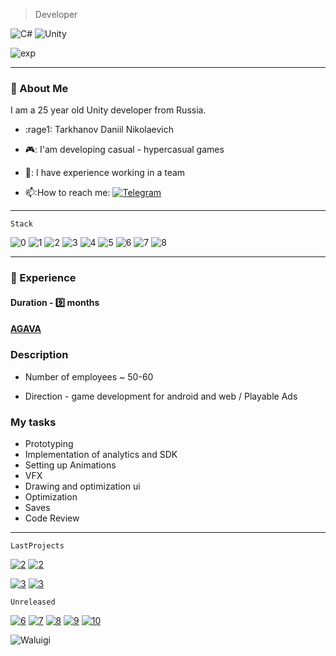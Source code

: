 >Developer
> 
![C#](https://img.shields.io/badge/-cSharp-e81c51?style=for-the-badge&logo=c-sharp&logoColor=white)
![Unity](https://img.shields.io/badge/-unity-e70173?style=for-the-badge&logo=unity&logoColor=white)

![exp](https://img.shields.io/badge/-OneYaerExperience-e70173?style=for-the-badge&logo=unity&logoColor=white)
 ___
 
### 🔎 About Me 
I am a 25 year old Unity developer from Russia.

- :rage1: Tarkhanov Daniil Nikolaevich

- 🎮: I'am developing casual - hypercasual games

- 👯: I have experience working in a team

- 📫:How to reach me: [![Telegram](https://img.shields.io/badge/-plastfw-blue?style=flat&logo=Telegram&logoColor=white)](https://t.me/plastfw)

---

```
Stack
```
![0](https://img.shields.io/badge/-OOP-6b006f?style=for-the-badge&logo=git&logoColor=white)
![1](https://img.shields.io/badge/-DoTween-6b006f?style=for-the-badge&logo=git&logoColor=white)
![2](https://img.shields.io/badge/-Cinemachine-6b006f?style=for-the-badge&logo=git&logoColor=white)
![3](https://img.shields.io/badge/-LINQ-6b006f?style=for-the-badge&logo=git&logoColor=white)
![4](https://img.shields.io/badge/-RayFire-6b006f?style=for-the-badge&logo=git&logoColor=white)
![5](https://img.shields.io/badge/-GameAnalytics-6b006f?style=for-the-badge&logo=git&logoColor=white)
![6](https://img.shields.io/badge/-SDK-6b006f?style=for-the-badge&logo=git&logoColor=white)
![7](https://img.shields.io/badge/-SOLID-6b006f?style=for-the-badge&logo=git&logoColor=white)
![8](https://img.shields.io/badge/-AdobeIllustrator-6b006f?style=for-the-badge&logo=git&logoColor=white)

___

### :office: Experience

#### Duration  - 9️⃣ months
#### [AGAVA](https://agava.tech/)


### Description

- Number of employees ~ 50-60

- Direction - game development for android and web / Playable Ads

### My tasks
- Prototyping
- Implementation of analytics and SDK
- Setting up Animations
- VFX
- Drawing and optimization ui
- Optimization
- Saves
- Code Review
---
  
```
LastProjects
```
[![2](https://img.shields.io/badge/-code-fb8f53?style=for-the-badge&logo=git&logoColor=white)](https://github.com/plastfw/Toilet-Run)
[![2](https://img.shields.io/badge/-PlayToiletRun-fb8f53?style=for-the-badge&logo=GooglePlay&logoColor=white)](https://yandex.ru/games/app/210372?draft=true&lang=ru)

[![3](https://img.shields.io/badge/-code-fb8f53?style=for-the-badge&logo=git&logoColor=white)](https://github.com/plastfw/Thief)
[![3](https://img.shields.io/badge/-PlayTheif-fb8f53?style=for-the-badge&logo=GooglePlay&logoColor=white)](https://play.google.com/store/apps/details?id=com.org.Agava.Theif&hl=ru&gl=US)

```
Unreleased
```

[![6](https://img.shields.io/badge/-code-6b006f?style=for-the-badge&logo=git&logoColor=white)](https://github.com/plastfw/ThrowingKnives)
[![7](https://img.shields.io/badge/-code-e81c51?style=for-the-badge&logo=git&logoColor=white)](https://github.com/plastfw/SmithyIdler)
[![8](https://img.shields.io/badge/-code-e70173?style=for-the-badge&logo=git&logoColor=white)](https://github.com/plastfw/Producer)
[![9](https://img.shields.io/badge/-code-f90059?style=for-the-badge&logo=git&logoColor=white)](https://github.com/plastfw/DogRunner)
[![10](https://img.shields.io/badge/-code-6b006f?style=for-the-badge&logo=git&logoColor=white)](https://github.com/plastfw/ThrowingKnives)

![Waluigi](https://octodex.github.com/images/spidertocat.png)
